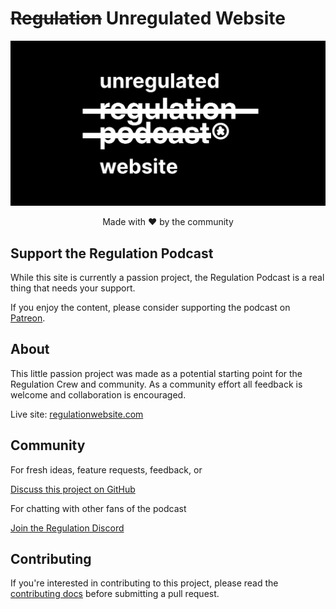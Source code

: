 # ~~Regulation~~ Unregulated Website
[![Regulation Website](./public/github-image.png)](https://www.regulationwebsite.com/)

<p align="center">
  Made with ❤️ by the community
</p>

## Support the Regulation Podcast

While this site is currently a passion project, the Regulation Podcast is a real thing that needs your support. 

If you enjoy the content, please consider supporting the podcast on [Patreon](https://www.patreon.com/RegulationPod).


## About

This little passion project was made as a potential starting point for the Regulation Crew and community. As a community effort all feedback is welcome and collaboration is encouraged.

Live site: [regulationwebsite.com](https://www.regulationwebsite.com/)

## Community

For fresh ideas, feature requests, feedback, or

[Discuss this project on GitHub](https://github.com/CTOverton/regulation-website/discussions)

For chatting with other fans of the podcast 

[Join the Regulation Discord](https://discord.gg/theregulationpod)

## Contributing

If you're interested in contributing to this project, please read the [contributing docs](./.github/CONTRIBUTING.md) before submitting a pull request.
